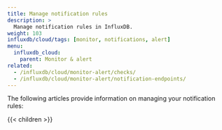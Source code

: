 ```yaml
---
title: Manage notification rules
description: >
  Manage notification rules in InfluxDB.
weight: 103
influxdb/cloud/tags: [monitor, notifications, alert]
menu:
  influxdb_cloud:
    parent: Monitor & alert
related:
  - /influxdb/cloud/monitor-alert/checks/
  - /influxdb/cloud/monitor-alert/notification-endpoints/
---
```


The following articles provide information on managing your notification rules:

{{< children >}}
